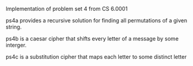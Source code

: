 Implementation of problem set 4 from CS 6.0001

ps4a provides a recursive solution for finding all permutations of a given string.

ps4b is a caesar cipher that shifts every letter of a message by some interger. 

ps4c is a substitution cipher that maps each letter to some distinct letter
